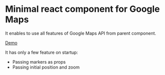 # Minimal react component for Google Maps

It enables to use all features of Google Maps API from parent component.

[Demo](https://kaadash.github.io)

It has only a few feature on startup:
* Passing markers as props
* Passing initial position and zoom
